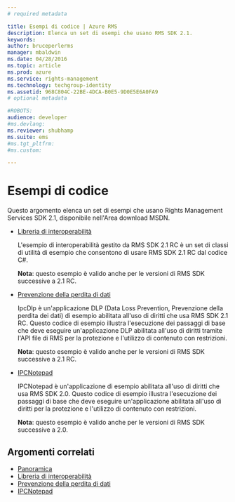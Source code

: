 ```yaml
---
# required metadata

title: Esempi di codice | Azure RMS
description: Elenca un set di esempi che usano RMS SDK 2.1.
keywords:
author: bruceperlerms
manager: mbaldwin
ms.date: 04/28/2016
ms.topic: article
ms.prod: azure
ms.service: rights-management
ms.technology: techgroup-identity
ms.assetid: 968C804C-22BE-4DCA-B0E5-9D0E5E6A0FA9
# optional metadata

#ROBOTS:
audience: developer
#ms.devlang:
ms.reviewer: shubhamp
ms.suite: ems
#ms.tgt_pltfrm:
#ms.custom:

---
```


# Esempi di codice

Questo argomento elenca un set di esempi che usano Rights Management Services SDK 2.1, disponibile nell'Area download MSDN.

- [Libreria di interoperabilità](https://Code.MSDN.Microsoft.Com/AD-RMS-SDK-20-Interop-eb3fbce7)

  L'esempio di interoperabilità gestito da RMS SDK 2.1 RC è un set di classi di utilità di esempio che consentono di usare RMS SDK 2.1 RC dal codice C#.

  **Nota**: questo esempio è valido anche per le versioni di RMS SDK successive a 2.1 RC.

- [Prevenzione della perdita di dati](https://Code.MSDN.Microsoft.Com/IpcDlp-Sample-Application-d30bb99d)

  IpcDlp è un'applicazione DLP (Data Loss Prevention, Prevenzione della perdita dei dati) di esempio abilitata all'uso di diritti che usa RMS SDK 2.1 RC. Questo codice di esempio illustra l'esecuzione dei passaggi di base che deve eseguire un'applicazione DLP abilitata all'uso di diritti tramite l'API file di RMS per la protezione e l'utilizzo di contenuto con restrizioni.

  **Nota**: questo esempio è valido anche per le versioni di RMS SDK successive a 2.1 RC.

- [IPCNotepad](https://Code.MSDN.Microsoft.Com/IPCNotepad-Sample-f67dae80)

  IPCNotepad è un'applicazione di esempio abilitata all'uso di diritti che usa RMS SDK 2.0. Questo codice di esempio illustra l'esecuzione dei passaggi di base che deve eseguire un'applicazione abilitata all'uso di diritti per la protezione e l'utilizzo di contenuto con restrizioni.

  **Nota**: questo esempio è valido anche per le versioni di RMS SDK successive a 2.0.
 
## Argomenti correlati

* [Panoramica](ad-rms-overview.md)
* [Libreria di interoperabilità](https://Code.MSDN.Microsoft.Com/AD-RMS-SDK-20-Interop-eb3fbce7)
* [Prevenzione della perdita di dati](https://Code.MSDN.Microsoft.Com/IpcDlp-Sample-Application-d30bb99d)
* [IPCNotepad](https://Code.MSDN.Microsoft.Com/IPCNotepad-Sample-f67dae80)
 

 


<!--HONumber=Apr16_HO4-->


